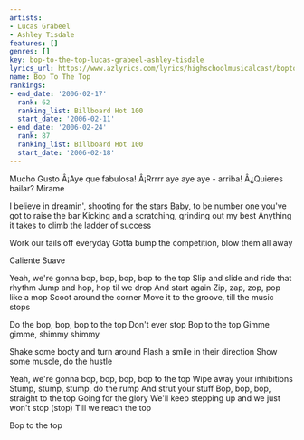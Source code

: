 ```yaml
---
artists:
- Lucas Grabeel
- Ashley Tisdale
features: []
genres: []
key: bop-to-the-top-lucas-grabeel-ashley-tisdale
lyrics_url: https://www.azlyrics.com/lyrics/highschoolmusicalcast/boptothetop.html
name: Bop To The Top
rankings:
- end_date: '2006-02-17'
  rank: 62
  ranking_list: Billboard Hot 100
  start_date: '2006-02-11'
- end_date: '2006-02-24'
  rank: 87
  ranking_list: Billboard Hot 100
  start_date: '2006-02-18'
---
```


Mucho Gusto
Â¡Aye que fabulosa!
Â¡Rrrrr aye aye aye - arriba!
Â¿Quieres bailar?
Mirame

I believe in dreamin', shooting for the stars
Baby, to be number one you've got to raise the bar
Kicking and a scratching, grinding out my best
Anything it takes to climb the ladder of success

Work our tails off everyday
Gotta bump the competition, blow them all away

Caliente
Suave

Yeah, we're gonna bop, bop, bop, bop to the top
Slip and slide and ride that rhythm
Jump and hop, hop til we drop
And start again
Zip, zap, zop, pop like a mop
Scoot around the corner
Move it to the groove, till the music stops

Do the bop, bop, bop to the top
Don't ever stop
Bop to the top
Gimme gimme, shimmy shimmy

Shake some booty and turn around
Flash a smile in their direction
Show some muscle, do the hustle

Yeah, we're gonna bop, bop, bop, bop to the top
Wipe away your inhibitions
Stump, stump, stump, do the rump
And strut your stuff
Bop, bop, bop, straight to the top
Going for the glory
We'll keep stepping up and we just won't stop (stop)
Till we reach the top

Bop to the top



